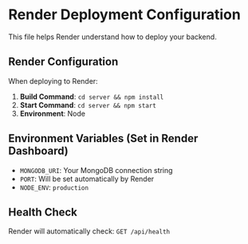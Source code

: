 # Render Deployment Configuration

This file helps Render understand how to deploy your backend.

## Render Configuration

When deploying to Render:
1. **Build Command**: `cd server && npm install`
2. **Start Command**: `cd server && npm start`
3. **Environment**: Node

## Environment Variables (Set in Render Dashboard)

- `MONGODB_URI`: Your MongoDB connection string
- `PORT`: Will be set automatically by Render
- `NODE_ENV`: `production`

## Health Check

Render will automatically check: `GET /api/health`

